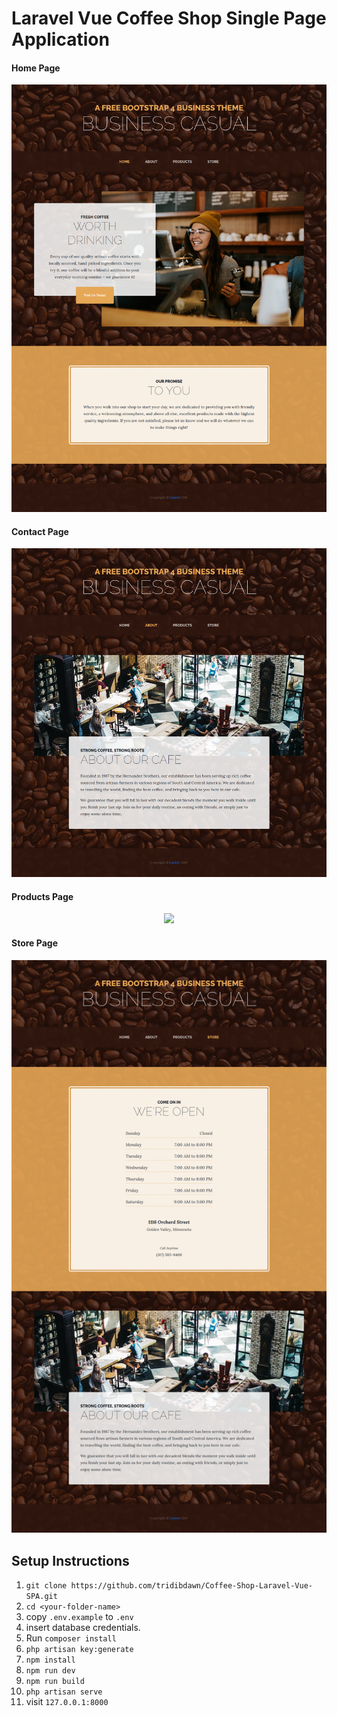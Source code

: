 # Laravel Vue Coffee Shop Single Page Application

#### Home Page
<div style="text-align: center;">
    <img src="public/img/screenshots/home.png">
</div>

#### Contact Page
<div style="text-align: center;">
    <img src="public/img/screenshots/about.png">
</div>

#### Products Page
<div style="text-align: center;">
    <img src="public/img/screenshots/products.png">
</div>

#### Store Page
<div style="text-align: center;">
    <img src="public/img/screenshots/store.png">    
</div>


## Setup Instructions

1. `git clone https://github.com/tridibdawn/Coffee-Shop-Laravel-Vue-SPA.git`
2. `cd <your-folder-name>`
3. copy `.env.example` to `.env`
4. insert database credentials.
5. Run `composer install`
6. `php artisan key:generate`
7. `npm install`
8. `npm run dev`
9. `npm run build`
10. `php artisan serve`
11. visit `127.0.0.1:8000`
